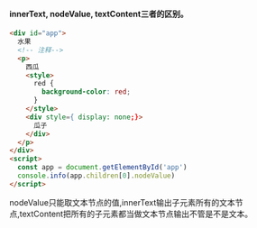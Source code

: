 #### innerText, nodeValue, textContent三者的区别。
```html
<div id="app">
  水果
  <!-- 注释-->
  <p>
    西瓜
    <style>
      red {
        background-color: red;
      }
    </style>
    <div style={ display: none;}>
      瓜子
    </div>
  </p>
</div>
<script>
  const app = document.getElementById('app')
  console.info(app.children[0].nodeValue)
</script>
```

nodeValue只能取文本节点的值,innerText输出子元素所有的文本节点,textContent把所有的子元素都当做文本节点输出不管是不是文本。